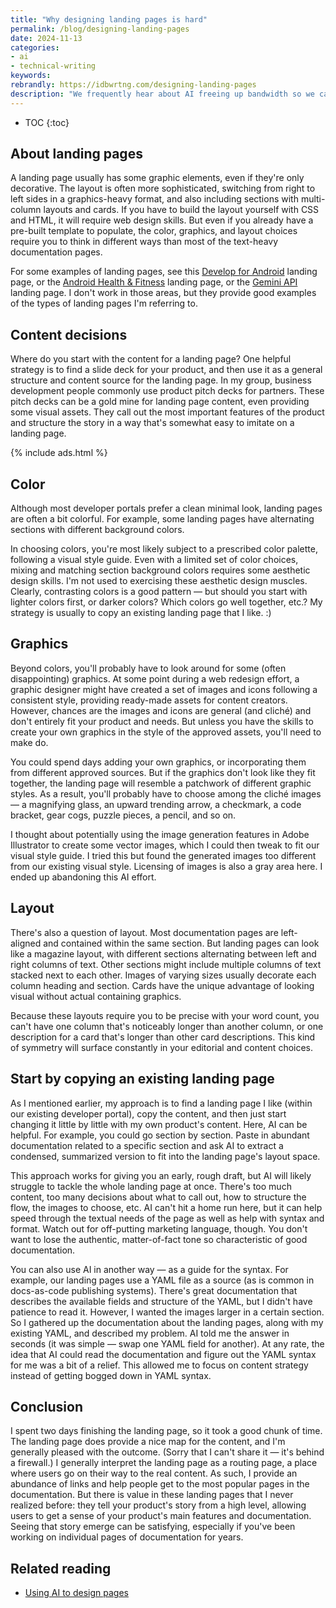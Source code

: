 ```yaml
---
title: "Why designing landing pages is hard"
permalink: /blog/designing-landing-pages
date: 2024-11-13
categories:
- ai
- technical-writing
keywords: 
rebrandly: https://idbwrtng.com/designing-landing-pages
description: "We frequently hear about AI freeing up bandwidth so we can focus on more complex, strategic tasks. For me, one of those tasks has been to work on a landing page for one of our products. It's something I've been meaning to get to for months. I'm not sure why I don't naturally gravitate toward designing landing pages. If you already have comprehensive documentation, creating the landing page should be simple: gather section overviews and arrange them logically in an appealing layout. Still, landing pages can be challenging, not just in designing the content and flow, but in tackling the visual and graphical elements of the page. This post includes my rambling thoughts on landing pages and why they're challenging for technical writers."
---
```


* TOC
{:toc}


## About landing pages

A landing page usually has some graphic elements, even if they're only decorative. The layout is often more sophisticated, switching from right to left sides in a graphics-heavy format, and also including sections with multi-column layouts and cards. If you have to build the layout yourself with CSS and HTML, it will require web design skills. But even if you already have a pre-built template to populate, the color, graphics, and layout choices require you to think in different ways than most of the text-heavy documentation pages.

For some examples of landing pages, see this [Develop for Android](https://developer.android.com/develop) landing page, or the [Android Health & Fitness](https://developer.android.com/health-and-fitness) landing page, or the [Gemini API](https://ai.google.dev/gemini-api/docs) landing page. I don't work in those areas, but they provide good examples of the types of landing pages I'm referring to.

## Content decisions

Where do you start with the content for a landing page? One helpful strategy is to find a slide deck for your product, and then use it as a general structure and content source for the landing page. In my group, business development people commonly use product pitch decks for partners. These pitch decks can be a gold mine for landing page content, even providing some visual assets. They call out the most important features of the product and structure the story in a way that's somewhat easy to imitate on a landing page.

{% include ads.html %}

## Color

Although most developer portals prefer a clean minimal look, landing pages are often a bit colorful. For example, some landing pages have alternating sections with different background colors. 

In choosing colors, you're most likely subject to a prescribed color palette, following a visual style guide. Even with a limited set of color choices, mixing and matching section background colors requires some aesthetic design skills. I'm not used to exercising these aesthetic design muscles. Clearly, contrasting colors is a good pattern — but should you start with lighter colors first, or darker colors? Which colors go well together, etc.? My strategy is usually to copy an existing landing page that I like. :)


## Graphics

Beyond colors, you'll probably have to look around for some (often disappointing) graphics. At some point during a web redesign effort, a graphic designer might have created a set of images and icons following a consistent style, providing ready-made assets for content creators. However, chances are the images and icons are general (and cliché) and don't entirely fit your product and needs. But unless you have the skills to create your own graphics in the style of the approved assets, you'll need to make do.

You could spend days adding your own graphics, or incorporating them from different approved sources. But if the graphics don't look like they fit together, the landing page will resemble a patchwork of different graphic styles. As a result, you'll probably have to choose among the cliché images — a magnifying glass, an upward trending arrow, a checkmark, a code bracket, gear cogs, puzzle pieces, a pencil, and so on. 

I thought about potentially using the image generation features in Adobe Illustrator to create some vector images, which I could then tweak to fit our visual style guide. I tried this but found the generated images too different from our existing visual style. Licensing of images is also a gray area here. I ended up abandoning this AI effort.


## Layout

There's also a question of layout. Most documentation pages are left-aligned and contained within the same section. But landing pages can look like a magazine layout, with different sections alternating between left and right columns of text. Other sections might include multiple columns of text stacked next to each other. Images of varying sizes usually decorate each column heading and section. Cards have the unique advantage of looking visual without actual containing graphics.

Because these layouts require you to be precise with your word count, you can't have one column that's noticeably longer than another column, or one description for a card that's longer than other card descriptions. This kind of symmetry will surface constantly in your editorial and content choices.


## Start by copying an existing landing page

As I mentioned earlier, my approach is to find a landing page I like (within our existing developer portal), copy the content, and then just start changing it little by little with my own product's content. Here, AI can be helpful. For example, you could go section by section. Paste in abundant documentation related to a specific section and ask AI to extract a condensed, summarized version to fit into the landing page's layout space. 

This approach works for giving you an early, rough draft, but AI will likely struggle to tackle the whole landing page at once. There's too much content, too many decisions about what to call out, how to structure the flow, the images to choose, etc. AI can't hit a home run here, but it can help speed through the textual needs of the page as well as help with syntax and format. Watch out for off-putting marketing language, though. You don't want to lose the authentic, matter-of-fact tone so characteristic of good documentation.

You can also use AI in another way — as a guide for the syntax. For example, our landing pages use a YAML file as a source (as is common in docs-as-code publishing systems). There's great documentation that describes the available fields and structure of the YAML, but I didn't have patience to read it. However, I wanted the images larger in a certain section. So I gathered up the documentation about the landing pages, along with my existing YAML, and described my problem. AI told me the answer in seconds (it was simple — swap one YAML field for another). At any rate, the idea that AI could read the documentation and figure out the YAML syntax for me was a bit of a relief. This allowed me to focus on content strategy instead of getting bogged down in YAML syntax.


## Conclusion

I spent two days finishing the landing page, so it took a good chunk of time. The landing page does provide a nice map for the content, and I'm generally pleased with the outcome. (Sorry that I can't share it — it's behind a firewall.) I generally interpret the landing page as a routing page, a place where users go on their way to the real content. As such, I provide an abundance of links and help people get to the most popular pages in the documentation. But there is value in these landing pages that I never realized before: they tell your product's story from a high level, allowing users to get a sense of your product's main features and documentation. Seeing that story emerge can be satisfying, especially if you've been working on individual pages of documentation for years.

## Related reading

* [Using AI to design pages](/ai/prompt-engineering-landing-pages.html)